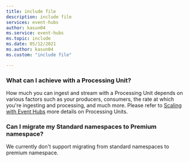 ```yaml
---
title: include file
description: include file
services: event-hubs
author: kasun04
ms.service: event-hubs
ms.topic: include
ms.date: 05/12/2021
ms.author: kasun04
ms.custom: "include file"

---
```


### What can I achieve with a Processing Unit?

How much you can ingest and stream with a Processing Unit depends on various factors such as your producers, consumers, the rate at which you're ingesting and processing, and much more. 
Please refer to [Scaling with Event Hubs](../event-hubs-scalability.md) more details on Processing Units. 

### Can I migrate my Standard namespaces to Premium namespace?
We currently don't support migrating from standard namespaces to premium namespace.  
